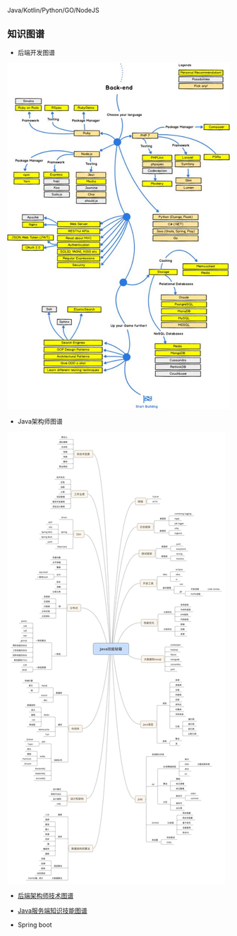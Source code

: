 Java/Kotlin/Python/GO/NodeJS

## 知识图谱
* 后端开发图谱

![后端开发图谱](../knowladge-map/5.12%20后端开发图谱.jpg)

* Java架构师图谱

![Java架构师图谱](../knowladge-map/1.2%20Java架构师图谱.jpg)


* [后端架构师技术图谱](https://github.com/xingshaocheng/architect-awesome)
* [Java服务端知识技能图谱](https://github.com/caison/java-knowledge-mind-map)

* Spring boot
